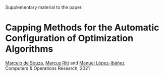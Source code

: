 Supplementary material to the paper:
# Capping Methods for the Automatic Configuration of Optimization Algorithms

[Marcelo de Souza][marcelo], [Marcus Ritt][marcus] and [Manuel López-Ibáñez][manuel]<br>
Computers & Operations Research, 2021


[marcelo]: https://souzamarcelo.github.io
[marcus]: https://www.inf.ufrgs.br/~mrpritt
[manuel]: http://lopez-ibanez.eu
[capopt]: https://github.com/souzamarcelo/capopt
[python]: https://www.python.org
[r]: https://www.r-project.org
[irace]: http://iridia.ulb.ac.be/irace
[rpy2]: https://rpy2.github.io
[psutil]: https://psutil.readthedocs.io/en/latest
[example-acotsp]: https://github.com/capopt/capopt/tree/master/examples/acotsp
[iracedoc]: https://cran.r-project.org/web/packages/irace/vignettes/irace-package.pdf
